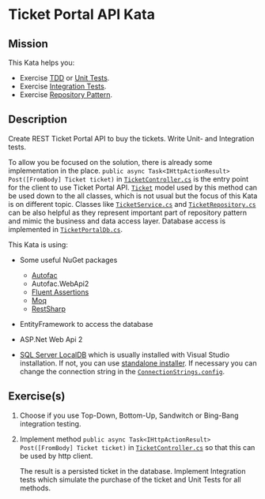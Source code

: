 # Ticket Portal API Kata

## Mission

This Kata helps you:
* Exercise [TDD](https://en.wikipedia.org/wiki/Test-driven_development) or [Unit Tests](https://en.wikipedia.org/wiki/Unit_testing).
* Exercise [Integration Tests](https://www.youtube.com/watch?v=vqAaMVoKz1c).
* Exercise [Repository Pattern](https://www.google.at/search?q=repository+pattern).

## Description

Create REST Ticket Portal API to buy the tickets. Write Unit- and Integration tests.

To allow you be focused on the solution, there is already some implementation in the place. ```public async Task<IHttpActionResult> Post([FromBody] Ticket ticket)``` in [```TicketController.cs```][path-to-ticket-controller] is the entry point for the client to use Ticket Portal API. [```Ticket```](TicketPortalApi/Models/Ticket.cs) model used by this method can be used down to the all classes, which is not usual but the focus of this Kata is on different topic. Classes like [```TicketService.cs```](TicketPortalApi/Services/TicketService.cs) and [```TicketRepository.cs```](TicketPortalApi/Repositories/TicketRepository.cs) can be also helpful as they represent important part of repository pattern and mimic the business and data access layer. Database access is implemented in [```TicketPortalDb.cs```](TicketPortalApi/Repositories/TicketPortalDb.cs).

This Kata is using: 

* Some useful NuGet packages

    * [Autofac](https://autofac.org/)
    * Autofac.WebApi2
    * [Fluent Assertions](http://fluentassertions.com/)
    * [Moq](https://github.com/moq)
    * [RestSharp](http://restsharp.org/)

* EntityFramework to access the database

* ASP.Net Web Api 2

* [SQL Server LocalDB](https://docs.microsoft.com/en-us/aspnet/core/tutorials/first-mvc-app/working-with-sql) which is usually installed with Visual Studio installation. If not, you can use [standalone installer](https://www.microsoft.com/en-us/sql-server/sql-server-editions-express). If necessary you can change the connection string in the [```ConnectionStrings.config```](ConnectionStrings.config).

## Exercise(s)

1. Choose if you use Top-Down, Bottom-Up, Sandwitch or Bing-Bang integration testing.
2. Implement method ```public async Task<IHttpActionResult> Post([FromBody] Ticket ticket)``` in [```TicketController.cs```][path-to-ticket-controller] so that this can be used by http client.

    The result is a persisted ticket in the database. Implement Integration tests which simulate the purchase of the ticket and Unit Tests for all methods.

[path-to-ticket-controller]: TicketPortalApi/Controllers/TicketController.cs
